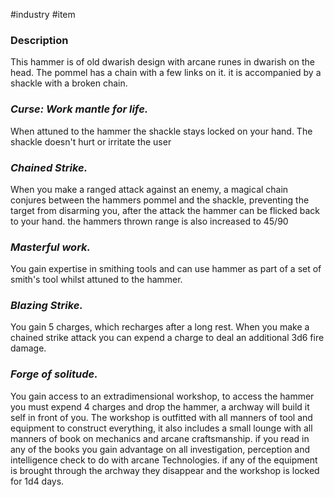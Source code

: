 #industry #item
### Description
This hammer is of old dwarish design with arcane runes in dwarish on the head. The pommel has a chain with a few links on it. it is accompanied by a shackle with a broken chain.

### _**Curse: Work mantle for life.**_  
When attuned to the hammer the shackle stays locked on your hand. The shackle doesn't hurt or irritate the user

### _**Chained Strike.**_  
When you make a ranged attack against an enemy, a magical chain conjures between the hammers pommel and the shackle, preventing the target from disarming you, after the attack the hammer can be flicked back to your hand. the hammers thrown range is also increased to 45/90

### _**Masterful work.**_  
You gain expertise in smithing tools and can use hammer as part of a set of smith's tool whilst attuned to the hammer.

### _**Blazing Strike.**_  
You gain 5 charges, which recharges after a long rest. When you make a chained strike attack you can expend a charge to deal an additional 3d6 fire damage.

### _**Forge of solitude.**_  
You gain access to an extradimensional workshop, to access the hammer you must expend 4 charges and drop the hammer, a archway will build it self in front of you. The workshop is outfitted with all manners of tool and equipment to construct everything, it also includes a small lounge with all manners of book on mechanics and arcane craftsmanship. if you read in any of the books you gain advantage on all investigation, perception and intelligence check to do with arcane Technologies. if any of the equipment is brought through the archway they disappear and the workshop is locked for 1d4 days.